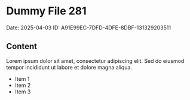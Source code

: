 # Dummy File 281

Date: 2025-04-03
ID: A91E99EC-7DFD-4DFE-8DBF-131329203511

## Content

Lorem ipsum dolor sit amet, consectetur adipiscing elit.
Sed do eiusmod tempor incididunt ut labore et dolore magna aliqua.

* Item 1
* Item 2
* Item 3
